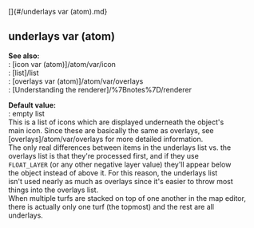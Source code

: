 []{#/underlays var (atom).md}    
## underlays var (atom)    
**See also:**    
:   [icon var (atom)]/atom/var/icon    
:   [list]/list    
:   [overlays var (atom)]/atom/var/overlays    
:   [Understanding the renderer]/%7Bnotes%7D/renderer    
<!-- -->    
**Default value:**    
:   empty list    
This is a list of icons which are displayed underneath the object\'s    
main icon. Since these are basically the same as overlays, see    
[overlays]/atom/var/overlays for more detailed information.    
The only real differences between items in the underlays list vs. the    
overlays list is that they\'re processed first, and if they use    
`FLOAT_LAYER` (or any other negative layer value) they\'ll appear below    
the object instead of above it. For this reason, the underlays list    
isn\'t used nearly as much as overlays since it\'s easier to throw most    
things into the overlays list.    
When multiple turfs are stacked on top of one another in the map editor,    
there is actually only one turf (the topmost) and the rest are all    
underlays.  